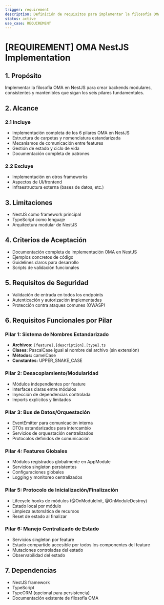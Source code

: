 ```yaml
---
trigger: requirement
description: Definición de requisitos para implementar la filosofía OMA en NestJS, especificando cómo se materializan los seis pilares en backend.
status: active
use_case: REQUIREMENT
---
```


# [REQUIREMENT] OMA NestJS Implementation

## 1. Propósito
Implementar la filosofía OMA en NestJS para crear backends modulares, consistentes y mantenibles que sigan los seis pilares fundamentales.

## 2. Alcance
### 2.1 Incluye
- Implementación completa de los 6 pilares OMA en NestJS
- Estructura de carpetas y nomenclatura estandarizada
- Mecanismos de comunicación entre features
- Gestión de estado y ciclo de vida
- Documentación completa de patrones

### 2.2 Excluye
- Implementación en otros frameworks
- Aspectos de UI/frontend
- Infraestructura externa (bases de datos, etc.)

## 3. Limitaciones
- NestJS como framework principal
- TypeScript como lenguaje
- Arquitectura modular de NestJS

## 4. Criterios de Aceptación
- Documentación completa de implementación OMA en NestJS
- Ejemplos concretos de código
- Guidelines claros para desarrollo
- Scripts de validación funcionales

## 5. Requisitos de Seguridad
- Validación de entrada en todos los endpoints
- Autenticación y autorización implementadas
- Protección contra ataques comunes (OWASP)

## 6. Requisitos Funcionales por Pilar

### Pilar 1: Sistema de Nombres Estandarizado
- **Archivos:** `[feature].[description].[type].ts`
- **Clases:** PascalCase igual al nombre del archivo (sin extensión)
- **Métodos:** camelCase
- **Constantes:** UPPER_SNAKE_CASE

### Pilar 2: Desacoplamiento/Modularidad
- Módulos independientes por feature
- Interfaces claras entre módulos
- Inyección de dependencias controlada
- Imports explícitos y limitados

### Pilar 3: Bus de Datos/Orquestación
- EventEmitter para comunicación interna
- DTOs estandarizados para intercambio
- Servicios de orquestación centralizados
- Protocolos definidos de comunicación

### Pilar 4: Features Globales
- Módulos registrados globalmente en AppModule
- Servicios singleton persistentes
- Configuraciones globales
- Logging y monitoreo centralizados

### Pilar 5: Protocolo de Inicialización/Finalización
- Lifecycle hooks de módulos (@OnModuleInit, @OnModuleDestroy)
- Estado local por módulo
- Limpieza automática de recursos
- Reset de estado al finalizar

### Pilar 6: Manejo Centralizado de Estado
- Servicios singleton por feature
- Estado compartido accesible por todos los componentes del feature
- Mutaciones controladas del estado
- Observabilidad del estado

## 7. Dependencias
- NestJS framework
- TypeScript
- TypeORM (opcional para persistencia)
- Documentación existente de filosofía OMA